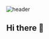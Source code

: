 ![header](https://capsule-render.vercel.app/api?type=wave&color=auto&height=300&section=header&text=Welcome%20to%20My%20Homepage%20&fontSize=50&theme=tokyonight)
## Hi there 👋


<!--
**Neutrin1/Neutrin1** is a ✨ _special_ ✨ repository because its `README.md` (this file) appears on your GitHub profile.

Here are some ideas to get you started:

- 🔭 I’m currently working on ...
- 🌱 I’m currently learning ...
- 👯 I’m looking to collaborate on ...
- 🤔 I’m looking for help with ...
- 💬 Ask me about ...
- 📫 How to reach me: ...
- 😄 Pronouns: ...
- ⚡ Fun fact: ...
-->
